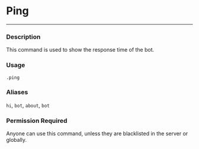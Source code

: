 # Ping
---
### Description
This command is used to show the response time of the bot.
### Usage
```
.ping
```
### Aliases
`hi`, `bot`, `about`, `bot`
### Permission Required
Anyone can use this command, unless they are blacklisted in the server or globally.
